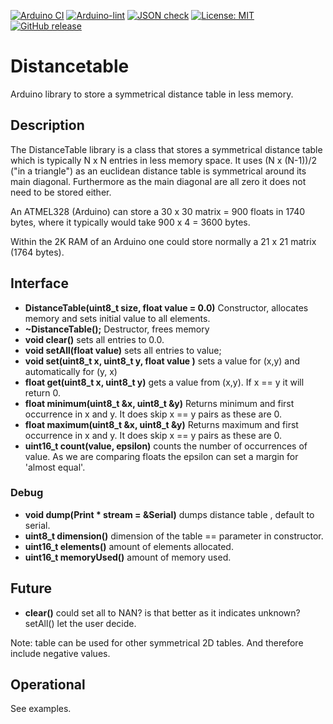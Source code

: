 
[![Arduino CI](https://github.com/RobTillaart/Distancetable/workflows/Arduino%20CI/badge.svg)](https://github.com/marketplace/actions/arduino_ci)
[![Arduino-lint](https://github.com/RobTillaart/DistanceTable/actions/workflows/arduino-lint.yml/badge.svg)](https://github.com/RobTillaart/DistanceTable/actions/workflows/arduino-lint.yml)
[![JSON check](https://github.com/RobTillaart/DistanceTable/actions/workflows/jsoncheck.yml/badge.svg)](https://github.com/RobTillaart/DistanceTable/actions/workflows/jsoncheck.yml)
[![License: MIT](https://img.shields.io/badge/license-MIT-green.svg)](https://github.com/RobTillaart/Distancetable/blob/master/LICENSE)
[![GitHub release](https://img.shields.io/github/release/RobTillaart/Distancetable.svg?maxAge=3600)](https://github.com/RobTillaart/Distancetable/releases)


# Distancetable

Arduino library to store a symmetrical distance table in less memory.


## Description

The DistanceTable library is a class that stores a symmetrical distance table 
which is typically N x N entries in less memory space. 
It uses (N x (N-1))/2 ("in a triangle") as an euclidean distance table is 
symmetrical around its main diagonal. 
Furthermore as the main diagonal are all zero it does not need to be stored either.

An ATMEL328 (Arduino) can store a 30 x 30 matrix = 900 floats in 1740 bytes, 
where it typically would take 900 x 4 = 3600 bytes. 

Within the 2K RAM of an Arduino one could store normally a 21 x 21 matrix (1764 bytes).


## Interface

- **DistanceTable(uint8_t size, float value = 0.0)** Constructor, allocates memory and sets initial value to all elements.
- **~DistanceTable();** Destructor, frees memory
- **void clear()** sets all entries to 0.0.
- **void setAll(float value)** sets all entries to value;
- **void set(uint8_t x, uint8_t y, float value )** sets a value for (x,y) and automatically for (y, x)
- **float get(uint8_t x, uint8_t y)** gets a value from (x,y). If x == y it will return 0.
- **float minimum(uint8_t &x, uint8_t &y)** Returns minimum and first occurrence in x and y. It does skip x == y pairs as these are 0.
- **float maximum(uint8_t &x, uint8_t &y)** Returns maximum and first occurrence in x and y. It does skip x == y pairs as these are 0.
- **uint16_t count(value, epsilon)** counts the number of occurrences of value. As we are comparing floats the epsilon can set a margin for 'almost equal'.



### Debug

- **void dump(Print \* stream = &Serial)** dumps distance table , default to serial.
- **uint8_t dimension()** dimension of the table == parameter in constructor.
- **uint16_t elements()** amount of elements allocated.
- **uint16_t memoryUsed()** amount of memory used.


## Future

- **clear()** could set all to NAN? is that better as it indicates unknown?  
  setAll() let the user decide.


Note: table can be used for other symmetrical 2D tables. 
And therefore include negative values.


## Operational

See examples.
